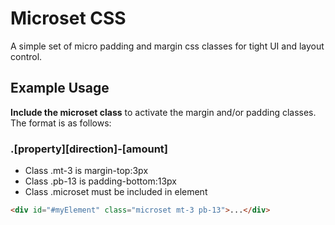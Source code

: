 # Microset CSS
A simple set of micro padding and margin css classes for tight UI and layout control.
## Example Usage
**Include the microset class** to activate the margin and/or padding classes. The format is as follows:
### .[property][direction]-[amount]
* Class .mt-3 is margin-top:3px
* Class .pb-13 is padding-bottom:13px
* Class .microset must be included in element
```html
<div id="#myElement" class="microset mt-3 pb-13">...</div>
```
